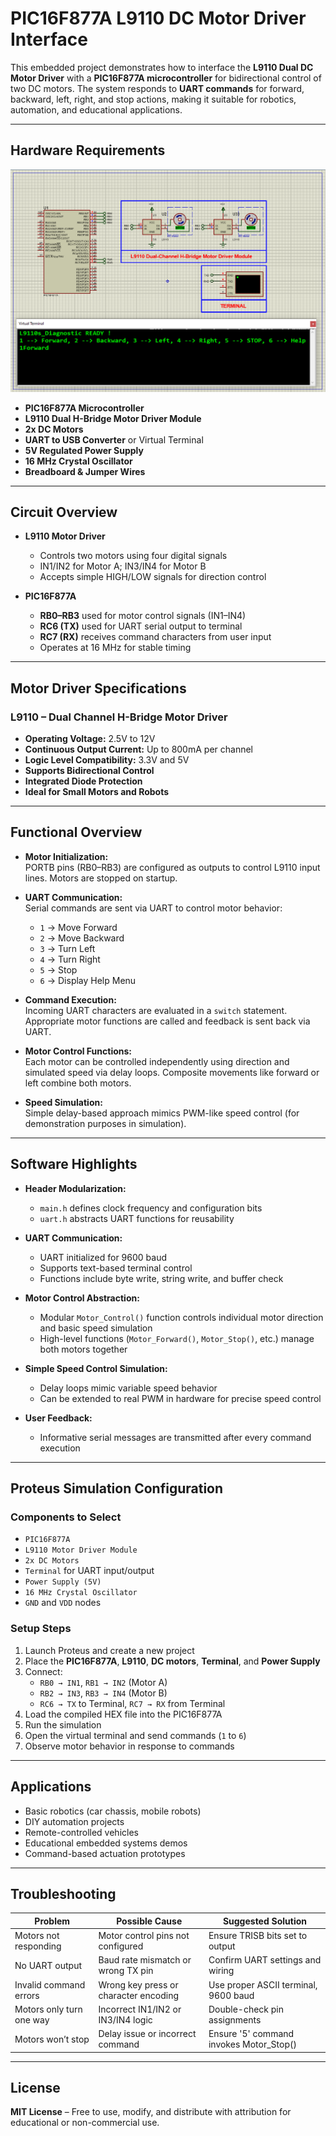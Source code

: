 # PIC16F877A L9110 DC Motor Driver Interface

This embedded project demonstrates how to interface the **L9110 Dual DC Motor Driver** with a **PIC16F877A microcontroller** for bidirectional control of two DC motors. The system responds to **UART commands** for forward, backward, left, right, and stop actions, making it suitable for robotics, automation, and educational applications.

---

## Hardware Requirements
![PIC16F877A L9110 Circuit](circuit.png)

- **PIC16F877A Microcontroller**  
- **L9110 Dual H-Bridge Motor Driver Module**  
- **2x DC Motors**  
- **UART to USB Converter** or Virtual Terminal  
- **5V Regulated Power Supply**  
- **16 MHz Crystal Oscillator**  
- **Breadboard & Jumper Wires**

---

## Circuit Overview

- **L9110 Motor Driver**  
  - Controls two motors using four digital signals  
  - IN1/IN2 for Motor A; IN3/IN4 for Motor B  
  - Accepts simple HIGH/LOW signals for direction control

- **PIC16F877A**  
  - **RB0–RB3** used for motor control signals (IN1–IN4)  
  - **RC6 (TX)** used for UART serial output to terminal  
  - **RC7 (RX)** receives command characters from user input  
  - Operates at 16 MHz for stable timing

---

## Motor Driver Specifications

### L9110 – Dual Channel H-Bridge Motor Driver

- **Operating Voltage:** 2.5V to 12V  
- **Continuous Output Current:** Up to 800mA per channel  
- **Logic Level Compatibility:** 3.3V and 5V  
- **Supports Bidirectional Control**  
- **Integrated Diode Protection**  
- **Ideal for Small Motors and Robots**

---

## Functional Overview

- **Motor Initialization:**  
  PORTB pins (RB0–RB3) are configured as outputs to control L9110 input lines. Motors are stopped on startup.

- **UART Communication:**  
  Serial commands are sent via UART to control motor behavior:
  - `1` → Move Forward  
  - `2` → Move Backward  
  - `3` → Turn Left  
  - `4` → Turn Right  
  - `5` → Stop  
  - `6` → Display Help Menu

- **Command Execution:**  
  Incoming UART characters are evaluated in a `switch` statement. Appropriate motor functions are called and feedback is sent back via UART.

- **Motor Control Functions:**  
  Each motor can be controlled independently using direction and simulated speed via delay loops. Composite movements like forward or left combine both motors.

- **Speed Simulation:**  
  Simple delay-based approach mimics PWM-like speed control (for demonstration purposes in simulation).

---

## Software Highlights

- **Header Modularization:**  
  - `main.h` defines clock frequency and configuration bits  
  - `uart.h` abstracts UART functions for reusability

- **UART Communication:**  
  - UART initialized for 9600 baud  
  - Supports text-based terminal control  
  - Functions include byte write, string write, and buffer check

- **Motor Control Abstraction:**  
  - Modular `Motor_Control()` function controls individual motor direction and basic speed simulation  
  - High-level functions (`Motor_Forward()`, `Motor_Stop()`, etc.) manage both motors together

- **Simple Speed Control Simulation:**  
  - Delay loops mimic variable speed behavior  
  - Can be extended to real PWM in hardware for precise speed control

- **User Feedback:**  
  - Informative serial messages are transmitted after every command execution

---

## Proteus Simulation Configuration

### Components to Select

- `PIC16F877A`  
- `L9110 Motor Driver Module`  
- `2x DC Motors`  
- `Terminal` for UART input/output  
- `Power Supply (5V)`  
- `16 MHz Crystal Oscillator`  
- `GND` and `VDD` nodes

### Setup Steps

1. Launch Proteus and create a new project  
2. Place the **PIC16F877A**, **L9110**, **DC motors**, **Terminal**, and **Power Supply**  
3. Connect:  
   - `RB0 → IN1`, `RB1 → IN2` (Motor A)  
   - `RB2 → IN3`, `RB3 → IN4` (Motor B)  
   - `RC6 → TX` to Terminal, `RC7 → RX` from Terminal  
4. Load the compiled HEX file into the PIC16F877A  
5. Run the simulation  
6. Open the virtual terminal and send commands (`1` to `6`)  
7. Observe motor behavior in response to commands

---

## Applications

- Basic robotics (car chassis, mobile robots)  
- DIY automation projects  
- Remote-controlled vehicles  
- Educational embedded systems demos  
- Command-based actuation prototypes

---

## Troubleshooting

| Problem                  | Possible Cause                        | Suggested Solution                        |
|--------------------------|----------------------------------------|--------------------------------------------|
| Motors not responding    | Motor control pins not configured      | Ensure TRISB bits set to output            |
| No UART output           | Baud rate mismatch or wrong TX pin     | Confirm UART settings and wiring           |
| Invalid command errors   | Wrong key press or character encoding  | Use proper ASCII terminal, 9600 baud       |
| Motors only turn one way | Incorrect IN1/IN2 or IN3/IN4 logic     | Double-check pin assignments               |
| Motors won’t stop        | Delay issue or incorrect command       | Ensure '5' command invokes Motor_Stop()    |

---

## License

**MIT License** – Free to use, modify, and distribute with attribution for educational or non-commercial use.

